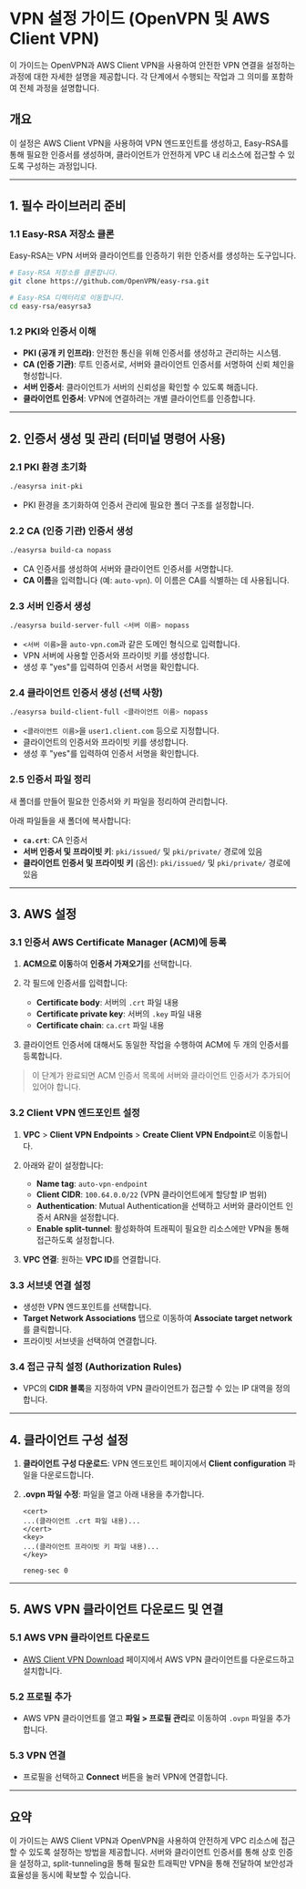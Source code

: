 
# VPN 설정 가이드 (OpenVPN 및 AWS Client VPN)

이 가이드는 OpenVPN과 AWS Client VPN을 사용하여 안전한 VPN 연결을 설정하는 과정에 대한 자세한 설명을 제공합니다. 
각 단계에서 수행되는 작업과 그 의미를 포함하여 전체 과정을 설명합니다.

## 개요

이 설정은 AWS Client VPN을 사용하여 VPN 엔드포인트를 생성하고, Easy-RSA를 통해 필요한 인증서를 생성하며, 클라이언트가 안전하게 VPC 내 리소스에 접근할 수 있도록 구성하는 과정입니다.

---

## 1. 필수 라이브러리 준비

### 1.1 Easy-RSA 저장소 클론

Easy-RSA는 VPN 서버와 클라이언트를 인증하기 위한 인증서를 생성하는 도구입니다.

```bash
# Easy-RSA 저장소를 클론합니다.
git clone https://github.com/OpenVPN/easy-rsa.git

# Easy-RSA 디렉터리로 이동합니다.
cd easy-rsa/easyrsa3
```

### 1.2 PKI와 인증서 이해
   - **PKI (공개 키 인프라)**: 안전한 통신을 위해 인증서를 생성하고 관리하는 시스템.
   - **CA (인증 기관)**: 루트 인증서로, 서버와 클라이언트 인증서를 서명하여 신뢰 체인을 형성합니다.
   - **서버 인증서**: 클라이언트가 서버의 신뢰성을 확인할 수 있도록 해줍니다.
   - **클라이언트 인증서**: VPN에 연결하려는 개별 클라이언트를 인증합니다.

---

## 2. 인증서 생성 및 관리 (터미널 명령어 사용)

### 2.1 PKI 환경 초기화

```bash
./easyrsa init-pki
```
   - PKI 환경을 초기화하여 인증서 관리에 필요한 폴더 구조를 설정합니다.

### 2.2 CA (인증 기관) 인증서 생성

```bash
./easyrsa build-ca nopass
```
   - CA 인증서를 생성하여 서버와 클라이언트 인증서를 서명합니다.
   - **CA 이름**을 입력합니다 (예: `auto-vpn`). 이 이름은 CA를 식별하는 데 사용됩니다.

### 2.3 서버 인증서 생성

```bash
./easyrsa build-server-full <서버 이름> nopass
```
   - `<서버 이름>`을 `auto-vpn.com`과 같은 도메인 형식으로 입력합니다.
   - VPN 서버에 사용할 인증서와 프라이빗 키를 생성합니다.
   - 생성 후 "yes"를 입력하여 인증서 서명을 확인합니다.

### 2.4 클라이언트 인증서 생성 (선택 사항)

```bash
./easyrsa build-client-full <클라이언트 이름> nopass
```
   - `<클라이언트 이름>`을 `user1.client.com` 등으로 지정합니다.
   - 클라이언트의 인증서와 프라이빗 키를 생성합니다.
   - 생성 후 "yes"를 입력하여 인증서 서명을 확인합니다.

### 2.5 인증서 파일 정리

새 폴더를 만들어 필요한 인증서와 키 파일을 정리하여 관리합니다.

아래 파일들을 새 폴더에 복사합니다:

- **`ca.crt`**: CA 인증서
- **서버 인증서 및 프라이빗 키**: `pki/issued/` 및 `pki/private/` 경로에 있음
- **클라이언트 인증서 및 프라이빗 키** (옵션): `pki/issued/` 및 `pki/private/` 경로에 있음

---

## 3. AWS 설정

### 3.1 인증서 AWS Certificate Manager (ACM)에 등록

1. **ACM으로 이동**하여 **인증서 가져오기**를 선택합니다.
2. 각 필드에 인증서를 입력합니다:
   - **Certificate body**: 서버의 `.crt` 파일 내용
   - **Certificate private key**: 서버의 `.key` 파일 내용
   - **Certificate chain**: `ca.crt` 파일 내용

3. 클라이언트 인증서에 대해서도 동일한 작업을 수행하여 ACM에 두 개의 인증서를 등록합니다.

> 이 단계가 완료되면 ACM 인증서 목록에 서버와 클라이언트 인증서가 추가되어 있어야 합니다.

### 3.2 Client VPN 엔드포인트 설정

1. **VPC** > **Client VPN Endpoints** > **Create Client VPN Endpoint**로 이동합니다.
2. 아래와 같이 설정합니다:
   - **Name tag**: `auto-vpn-endpoint`
   - **Client CIDR**: `100.64.0.0/22` (VPN 클라이언트에게 할당할 IP 범위)
   - **Authentication**: Mutual Authentication을 선택하고 서버와 클라이언트 인증서 ARN을 설정합니다.
   - **Enable split-tunnel**: 활성화하여 트래픽이 필요한 리소스에만 VPN을 통해 접근하도록 설정합니다.

3. **VPC 연결**: 원하는 **VPC ID**를 연결합니다.

### 3.3 서브넷 연결 설정

- 생성한 VPN 엔드포인트를 선택합니다.
- **Target Network Associations** 탭으로 이동하여 **Associate target network**를 클릭합니다.
- 프라이빗 서브넷을 선택하여 연결합니다.

### 3.4 접근 규칙 설정 (Authorization Rules)

- VPC의 **CIDR 블록**을 지정하여 VPN 클라이언트가 접근할 수 있는 IP 대역을 정의합니다.

---

## 4. 클라이언트 구성 설정

1. **클라이언트 구성 다운로드**: VPN 엔드포인트 페이지에서 **Client configuration** 파일을 다운로드합니다.
2. **.ovpn 파일 수정**: 파일을 열고 아래 내용을 추가합니다.

   ```
   <cert>
   ...(클라이언트 .crt 파일 내용)...
   </cert>
   <key>
   ...(클라이언트 프라이빗 키 파일 내용)...
   </key>

   reneg-sec 0
   ```

---

## 5. AWS VPN 클라이언트 다운로드 및 연결

### 5.1 AWS VPN 클라이언트 다운로드
- [AWS Client VPN Download](https://aws.amazon.com/vpn/client-vpn-download/) 페이지에서 AWS VPN 클라이언트를 다운로드하고 설치합니다.

### 5.2 프로필 추가
- AWS VPN 클라이언트를 열고 **파일 > 프로필 관리**로 이동하여 `.ovpn` 파일을 추가합니다.

### 5.3 VPN 연결
- 프로필을 선택하고 **Connect** 버튼을 눌러 VPN에 연결합니다.

---

## 요약

이 가이드는 AWS Client VPN과 OpenVPN을 사용하여 안전하게 VPC 리소스에 접근할 수 있도록 설정하는 방법을 제공합니다. 
서버와 클라이언트 인증서를 통해 상호 인증을 설정하고, split-tunneling을 통해 필요한 트래픽만 VPN을 통해 전달하여 보안성과 효율성을 동시에 확보할 수 있습니다.

